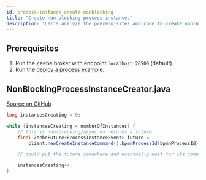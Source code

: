 ```yaml
---
id: process-instance-create-nonblocking
title: "Create non-blocking process instances"
description: "Let's analyze the prerequisites and code to create non-blocking process instances with Java."
---
```


## Prerequisites

1. Run the Zeebe broker with endpoint `localhost:26500` (default).
1. Run the [deploy a process example](process-deploy.md).

## NonBlockingProcessInstanceCreator.java

[Source on GitHub](https://github.com/camunda-cloud/zeebe/blob/develop/samples/src/main/java/io/camunda/zeebe/example/process/NonBlockingProcessInstanceCreator.java)

```java
long instancesCreating = 0;

while (instancesCreating < numberOfInstances) {
    // this is non-blocking/async => returns a future
    final ZeebeFuture<ProcessInstanceEvent> future =
        client.newCreateInstanceCommand().bpmnProcessId(bpmnProcessId).latestVersion().send();

    // could put the future somewhere and eventually wait for its completion

    instancesCreating++;
}
```
